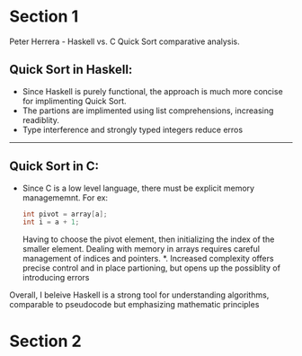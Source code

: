 # Section 1

Peter Herrera - Haskell vs. C Quick Sort comparative analysis. 

## Quick Sort in Haskell:
* Since Haskell is purely functional, the approach is much more concise for implimenting Quick Sort. 
* The partions are implimented using list comprehensions, increasing readiblity.
* Type interference and strongly typed integers reduce erros

*** 

## Quick Sort in C: 
* Since C is a low level language, there must be explicit memory managememnt. For ex:
  ```C
  int pivot = array[a];
  int i = a + 1;
  
  ```
  Having to choose the pivot element, then initializing the index of the smaller element. Dealing with memory in arrays requires careful management of indices and pointers.
*. Increased complexity offers precise control and in place partioning, but opens up the possiblity of introducing errors 

Overall, I beleive Haskell is a strong tool for understanding algorithms, comparable to pseudocode but emphasizing mathematic principles

# Section 2